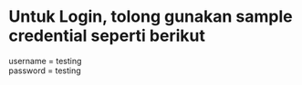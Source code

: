 # Untuk Login, tolong gunakan sample credential seperti berikut

username = testing  
password = testing

